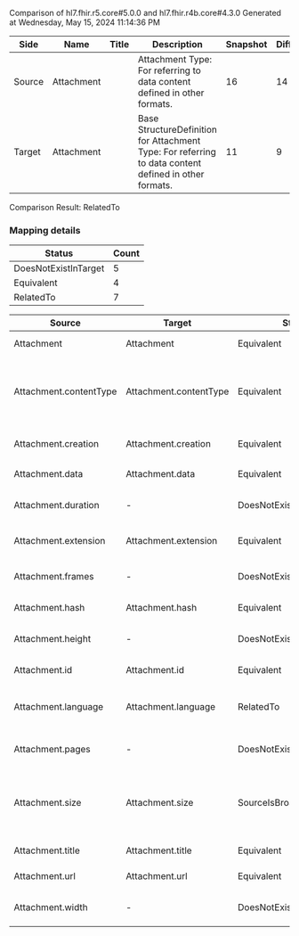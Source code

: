 Comparison of hl7.fhir.r5.core#5.0.0 and hl7.fhir.r4b.core#4.3.0
Generated at Wednesday, May 15, 2024 11:14:36 PM

| Side | Name | Title | Description | Snapshot | Differential |
| --- | --- | --- | --- | --- | --- |
| Source | Attachment |  | Attachment Type: For referring to data content defined in other formats. | 16 | 14 |
| Target | Attachment |  | Base StructureDefinition for Attachment Type: For referring to data content defined in other formats. | 11 | 9 |


Comparison Result: RelatedTo


### Mapping details

| Status | Count |
| ------ | ----- |
DoesNotExistInTarget | 5 |
Equivalent | 4 |
RelatedTo | 7 |


| Source | Target | Status | Message |
| ------ | ------ | ------ | ------- |
| Attachment | Attachment | Equivalent | R5 `Attachment` maps as Equivalent to R4B `Attachment` |
| Attachment.contentType | Attachment.contentType | Equivalent | R5 `Attachment.contentType` maps as Equivalent to R4B `Attachment.contentType` - contentType using http://hl7.org/fhir/ValueSet/mimetypes is exempted and assumed equivalent |
| Attachment.creation | Attachment.creation | Equivalent | R5 `Attachment.creation` maps as Equivalent to R4B `Attachment.creation` |
| Attachment.data | Attachment.data | Equivalent | R5 `Attachment.data` maps as Equivalent to R4B `Attachment.data` |
| Attachment.duration | - | DoesNotExistInTarget | R5 `Attachment.duration` does not appear in the target and has no mapping for `Attachment`. |
| Attachment.extension | Attachment.extension | Equivalent | R5 `Attachment.extension` maps as Equivalent to R4B `Attachment.extension` |
| Attachment.frames | - | DoesNotExistInTarget | R5 `Attachment.frames` does not appear in the target and has no mapping for `Attachment`. |
| Attachment.hash | Attachment.hash | Equivalent | R5 `Attachment.hash` maps as Equivalent to R4B `Attachment.hash` |
| Attachment.height | - | DoesNotExistInTarget | R5 `Attachment.height` does not appear in the target and has no mapping for `Attachment`. |
| Attachment.id | Attachment.id | Equivalent | R5 `Attachment.id` maps as Equivalent to R4B `Attachment.id` |
| Attachment.language | Attachment.language | RelatedTo | R5 `Attachment.language` maps as RelatedTo to R4B `Attachment.language` - language changed the binding strength from Required to Preferred |
| Attachment.pages | - | DoesNotExistInTarget | R5 `Attachment.pages` does not appear in the target and has no mapping for `Attachment`. |
| Attachment.size | Attachment.size | SourceIsBroaderThanTarget | R5 `Attachment.size` maps as SourceIsBroaderThanTarget to R4B `Attachment.size` - size has change due to type change: R5 size integer64 has no equivalent or mapped type in R4B size |
| Attachment.title | Attachment.title | Equivalent | R5 `Attachment.title` maps as Equivalent to R4B `Attachment.title` |
| Attachment.url | Attachment.url | Equivalent | R5 `Attachment.url` maps as Equivalent to R4B `Attachment.url` |
| Attachment.width | - | DoesNotExistInTarget | R5 `Attachment.width` does not appear in the target and has no mapping for `Attachment`. |

